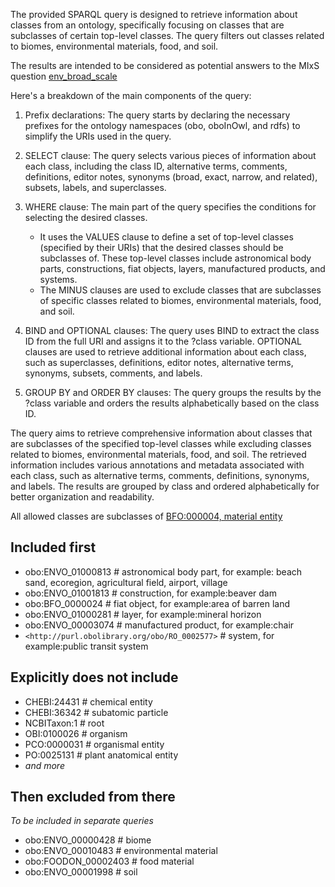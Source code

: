 The provided SPARQL query is designed to retrieve information about classes from an ontology, specifically focusing on
classes that are subclasses of certain top-level classes. The query filters out classes related to biomes, environmental
materials, food, and soil.

The results are intended to be considered as potential answers to the MIxS question [env_broad_scale](https://genomicsstandardsconsortium.github.io/mixs/0000012/)

Here's a breakdown of the main components of the query:

1. Prefix declarations: The query starts by declaring the necessary prefixes for the ontology namespaces (obo, oboInOwl,
   and rdfs) to simplify the URIs used in the query.

2. SELECT clause: The query selects various pieces of information about each class, including the class ID, alternative
   terms, comments, definitions, editor notes, synonyms (broad, exact, narrow, and related), subsets, labels, and
   superclasses.

3. WHERE clause: The main part of the query specifies the conditions for selecting the desired classes.
    - It uses the VALUES clause to define a set of top-level classes (specified by their URIs) that the desired classes
      should be subclasses of. These top-level classes include astronomical body parts, constructions, fiat objects,
      layers, manufactured products, and systems.
    - The MINUS clauses are used to exclude classes that are subclasses of specific classes related to biomes,
      environmental materials, food, and soil.

4. BIND and OPTIONAL clauses: The query uses BIND to extract the class ID from the full URI and assigns it to the ?class
   variable. OPTIONAL clauses are used to retrieve additional information about each class, such as superclasses,
   definitions, editor notes, alternative terms, synonyms, subsets, comments, and labels.

5. GROUP BY and ORDER BY clauses: The query groups the results by the ?class variable and orders the results
   alphabetically based on the class ID.

The query aims to retrieve comprehensive information about classes that are subclasses of the specified top-level
classes while excluding classes related to biomes, environmental materials, food, and soil. The retrieved information
includes various annotations and metadata associated with each class, such as alternative terms, comments, definitions,
synonyms, and labels. The results are grouped by class and ordered alphabetically for better organization and
readability.

All allowed classes are subclasses
of [BFO:000004, material entity](https://www.ebi.ac.uk/ols4/ontologies/envo/classes/http%253A%252F%252Fpurl.obolibrary.org%252Fobo%252FBFO_0000040?lang=en)

## Included first

* obo:ENVO_01000813 # astronomical body part, for example: beach sand, ecoregion, agricultural field, airport, village
* obo:ENVO_01001813 # construction, for example:beaver dam
* obo:BFO_0000024 # fiat object, for example:area of barren land
* obo:ENVO_01000281 # layer, for example:mineral horizon
* obo:ENVO_00003074 # manufactured product, for example:chair
* `<http://purl.obolibrary.org/obo/RO_0002577>` # system, for example:public transit system

## Explicitly does not include

* CHEBI:24431 # chemical entity
* CHEBI:36342 # subatomic particle
* NCBITaxon:1 # root
* OBI:0100026 # organism
* PCO:0000031 # organismal entity
* PO:0025131 # plant anatomical entity
* _and more_

## Then excluded from there

_To be included in separate queries_

* obo:ENVO_00000428 # biome
* obo:ENVO_00010483 # environmental material
* obo:FOODON_00002403 # food material
* obo:ENVO_00001998 # soil

